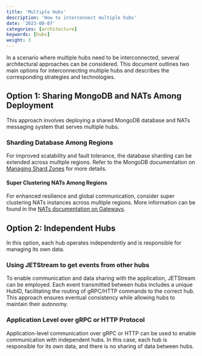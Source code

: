 ```yaml
---
title: 'Multiple Hubs'
description: 'How to interconnect multiple hubs'
date: '2023-08-07'
categories: [architecture]
keywords: [hubs]
weight: 3
---
```


In a scenario where multiple hubs need to be interconnected, several architectural approaches can be considered. This document outlines two main options for interconnecting multiple hubs and describes the corresponding strategies and technologies.

## Option 1: Sharing MongoDB and NATs Among Deployment

This approach involves deploying a shared MongoDB database and NATs messaging system that serves multiple hubs.

### Sharding Database Among Regions

For improved scalability and fault tolerance, the database sharding can be extended across multiple regions. Refer to the MongoDB documentation on [Managing Shard Zones](https://www.mongodb.com/docs/manual/tutorial/manage-shard-zone/) for more details.

#### Super Clustering NATs Among Regions

For enhanced resilience and global communication, consider super clustering NATs instances across multiple regions. More information can be found in the [NATs documentation on Gateways](https://docs.nats.io/running-a-nats-service/configuration/gateways).

## Option 2: Independent Hubs

In this option, each hub operates independently and is responsible for managing its own data.

### Using JETStream to get events from other hubs

To enable communication and data sharing with the application, JETStream can be employed. Each event transmitted between hubs includes a unique HubID, facilitating the routing of gRPC/HTTP commands to the correct hub. This approach ensures eventual consistency while allowing hubs to maintain their autonomy.

### Application Level over gRPC or HTTP Protocol

Application-level communication over gRPC or HTTP can be used to enable communication with independent hubs. In this case, each hub is responsible for its own data, and there is no sharing of data between hubs.
